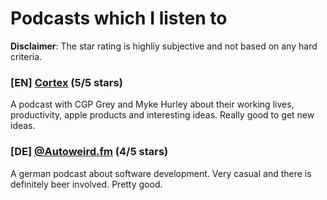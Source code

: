 # Podcasts which I listen to

__Disclaimer__:
The star rating is highliy subjective and not based on any hard criteria.

### [EN] [Cortex](http://pca.st/cortex) (5/5 stars)
A podcast with CGP Grey and Myke Hurley about their working lives, productivity, apple products and interesting ideas. Really good to get new ideas.

### [DE] [@Autoweird.fm](http://pca.st/TFXI) (4/5 stars)
A german podcast about software development. Very casual and there is definitely beer involved.
Pretty good.

